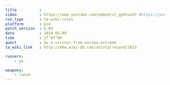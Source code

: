 ```yaml
---
title          :
video          : https://www.youtube.com/embed/ct_gyHtuo5Y #https://youtu.be/ct_gyHtuo5Y
run_type       : ta-wiki-rules
platform       : ps4
patch_version  : 6.02
date           : 2019-05-09
time           : 27'07"96
quest          : 9★-a-visitor-from-eorzea-extreme
ta_wiki_link   : http://mhw.wiki-db.com/solota/record/2823

runners:
    - yk

weapons:
    - lance
---
```

